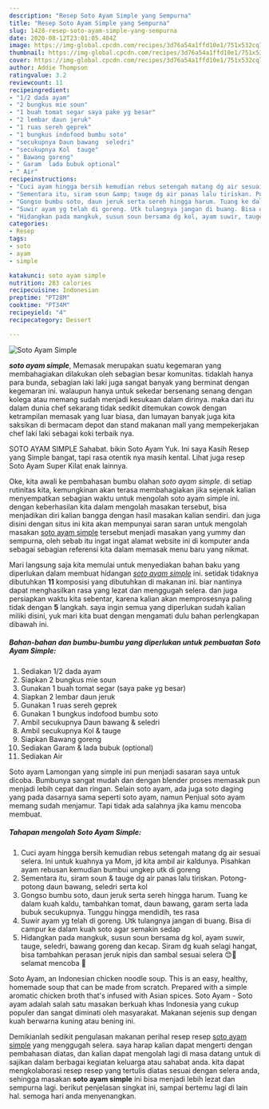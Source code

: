 ```yaml
---
description: "Resep Soto Ayam Simple yang Sempurna"
title: "Resep Soto Ayam Simple yang Sempurna"
slug: 1428-resep-soto-ayam-simple-yang-sempurna
date: 2020-08-12T23:01:05.404Z
image: https://img-global.cpcdn.com/recipes/3d76a54a1ffd10e1/751x532cq70/soto-ayam-simple-foto-resep-utama.jpg
thumbnail: https://img-global.cpcdn.com/recipes/3d76a54a1ffd10e1/751x532cq70/soto-ayam-simple-foto-resep-utama.jpg
cover: https://img-global.cpcdn.com/recipes/3d76a54a1ffd10e1/751x532cq70/soto-ayam-simple-foto-resep-utama.jpg
author: Addie Thompson
ratingvalue: 3.2
reviewcount: 11
recipeingredient:
- "1/2 dada ayam"
- "2 bungkus mie soun"
- "1 buah tomat segar saya pake yg besar"
- "2 lembar daun jeruk"
- "1 ruas sereh geprek"
- "1 bungkus indofood bumbu soto"
- "secukupnya Daun bawang  seledri"
- "secukupnya Kol  tauge"
- " Bawang goreng"
- " Garam  lada bubuk optional"
- " Air"
recipeinstructions:
- "Cuci ayam hingga bersih kemudian rebus setengah matang dg air sesuai selera. Ini untuk kuahnya ya Mom, jd kita ambil air kaldunya. Pisahkan ayam rebusan kemudian bumbui ungkep utk di goreng"
- "Sementara itu, siram soun &amp; tauge dg air panas lalu tiriskan. Potong-potong daun bawang, seledri serta kol"
- "Gongso bumbu soto, daun jeruk serta sereh hingga harum. Tuang ke dalam kuah kaldu, tambahkan tomat, daun bawang, garam serta lada bubuk secukupnya. Tunggu hingga mendidih, tes rasa"
- "Suwir ayam yg telah di goreng. Utk tulangnya jangan di buang. Bisa di campur ke dalam kuah soto agar semakin sedap"
- "Hidangkan pada mangkuk, susun soun bersama dg kol, ayam suwir, tauge, seledri, bawang goreng dan kecap. Siram dg kuah selagi hangat, bisa tambahkan perasan jeruk nipis dan sambal sesuai selera 😊🤗 selamat mencoba 🙏"
categories:
- Resep
tags:
- soto
- ayam
- simple

katakunci: soto ayam simple 
nutrition: 283 calories
recipecuisine: Indonesian
preptime: "PT28M"
cooktime: "PT34M"
recipeyield: "4"
recipecategory: Dessert

---
```



![Soto Ayam Simple](https://img-global.cpcdn.com/recipes/3d76a54a1ffd10e1/751x532cq70/soto-ayam-simple-foto-resep-utama.jpg)

<b><i>soto ayam simple</i></b>, Memasak merupakan suatu kegemaran yang membahagiakan dilakukan oleh sebagian besar komunitas. tidaklah hanya para bunda, sebagian laki laki juga sangat banyak yang berminat dengan kegemaran ini. walaupun hanya untuk sekedar bersenang senang dengan kolega atau memang sudah menjadi kesukaan dalam dirinya. maka dari itu dalam dunia chef sekarang tidak sedikit ditemukan cowok dengan ketrampilan memasak yang luar biasa, dan lumayan banyak juga kita saksikan di bermacam depot dan stand makanan mall yang mempekerjakan chef laki laki sebagai koki terbaik nya.

SOTO AYAM SIMPLE Sahabat. bikin Soto Ayam Yuk. Ini saya Kasih Resep yang Simple bangat, tapi rasa otentik nya masih kental. Lihat juga resep Soto Ayam Super Kilat enak lainnya.

Oke, kita awali ke pembahasan bumbu olahan <i>soto ayam simple</i>. di setiap rutinitas kita, kemungkinan akan terasa membahagiakan jika sejenak kalian menyempatkan sebagian waktu untuk mengolah soto ayam simple ini. dengan keberhasilan kita dalam mengolah masakan tersebut, bisa menjadikan diri kalian bangga dengan hasil masakan kalian sendiri. dan juga disini dengan situs ini kita akan mempunyai saran saran untuk mengolah masakan <u>soto ayam simple</u> tersebut menjadi masakan yang yummy dan sempurna, oleh sebab itu ingat ingat alamat website ini di komputer anda sebagai sebagian referensi kita dalam memasak menu baru yang nikmat.


Mari langsung saja kita memulai untuk menyediakan bahan baku yang diperlukan dalam membuat hidangan <u><i>soto ayam simple</i></u> ini. setidak tidaknya dibutuhkan <b>11</b> komposisi yang dibutuhkan di makanan ini. biar nantinya dapat menghasilkan rasa yang lezat dan menggugah selera. dan juga persiapkan waktu kita sebentar, karena kalian akan memprosesnya paling tidak dengan <b>5</b> langkah. saya ingin semua yang diperlukan sudah kalian miliki disini, yuk mari kita buat dengan mengamati dulu bahan perlengkapan dibawah ini.

<!--inarticleads1-->

##### Bahan-bahan dan bumbu-bumbu yang diperlukan untuk pembuatan Soto Ayam Simple:

1. Sediakan 1/2 dada ayam
1. Siapkan 2 bungkus mie soun
1. Gunakan 1 buah tomat segar (saya pake yg besar)
1. Siapkan 2 lembar daun jeruk
1. Gunakan 1 ruas sereh geprek
1. Gunakan 1 bungkus indofood bumbu soto
1. Ambil secukupnya Daun bawang &amp; seledri
1. Ambil secukupnya Kol &amp; tauge
1. Siapkan  Bawang goreng
1. Sediakan  Garam &amp; lada bubuk (optional)
1. Sediakan  Air


Soto ayam Lamongan yang simple ini pun menjadi sasaran saya untuk dicoba. Bumbunya sangat mudah dan dengan blender proses memasak pun menjadi lebih cepat dan ringan. Selain soto ayam, ada juga soto daging yang pada dasarnya sama seperti soto ayam, namun Penjual soto ayam memang sudah menjamur. Tapi tidak ada salahnya jika kamu mencoba membuat. 

<!--inarticleads2-->

##### Tahapan mengolah Soto Ayam Simple:

1. Cuci ayam hingga bersih kemudian rebus setengah matang dg air sesuai selera. Ini untuk kuahnya ya Mom, jd kita ambil air kaldunya. Pisahkan ayam rebusan kemudian bumbui ungkep utk di goreng
1. Sementara itu, siram soun &amp; tauge dg air panas lalu tiriskan. Potong-potong daun bawang, seledri serta kol
1. Gongso bumbu soto, daun jeruk serta sereh hingga harum. Tuang ke dalam kuah kaldu, tambahkan tomat, daun bawang, garam serta lada bubuk secukupnya. Tunggu hingga mendidih, tes rasa
1. Suwir ayam yg telah di goreng. Utk tulangnya jangan di buang. Bisa di campur ke dalam kuah soto agar semakin sedap
1. Hidangkan pada mangkuk, susun soun bersama dg kol, ayam suwir, tauge, seledri, bawang goreng dan kecap. Siram dg kuah selagi hangat, bisa tambahkan perasan jeruk nipis dan sambal sesuai selera 😊🤗 selamat mencoba 🙏


Soto Ayam, an Indonesian chicken noodle soup. This is an easy, healthy, homemade soup that can be made from scratch. Prepared with a simple aromatic chicken broth that&#39;s infused with Asian spices. Soto Ayam - Soto ayam adalah salah satu masakan berkuah khas Indonesia yang cukup populer dan sangat diminati oleh masyarakat. Makanan sejenis sup dengan kuah berwarna kuning atau bening ini. 

Demikianlah sedikit pengulasan makanan perihal resep resep <u>soto ayam simple</u> yang menggugah selera. saya harap kalian dapat mengerti dengan pembahasan diatas, dan kalian dapat mengolah lagi di masa datang untuk di sajikan dalam berbagai kegiatan keluarga atau sahabat anda. kita dapat mengkolaborasi resep resep yang tertulis diatas sesuai dengan selera anda, sehingga masakan <b>soto ayam simple</b> ini bisa menjadi lebih lezat dan sempurna lagi. berikut penjelasan singkat ini, sampai bertemu lagi di lain hal. semoga hari anda menyenangkan.
